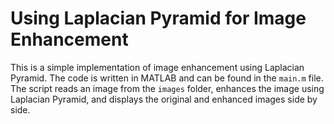 # Using Laplacian Pyramid for Image Enhancement

This is a simple implementation of image enhancement using Laplacian Pyramid. The code is written in MATLAB and can be found in the `main.m` file. The script reads an image from the `images` folder, enhances the image using Laplacian Pyramid, and displays the original and enhanced images side by side.